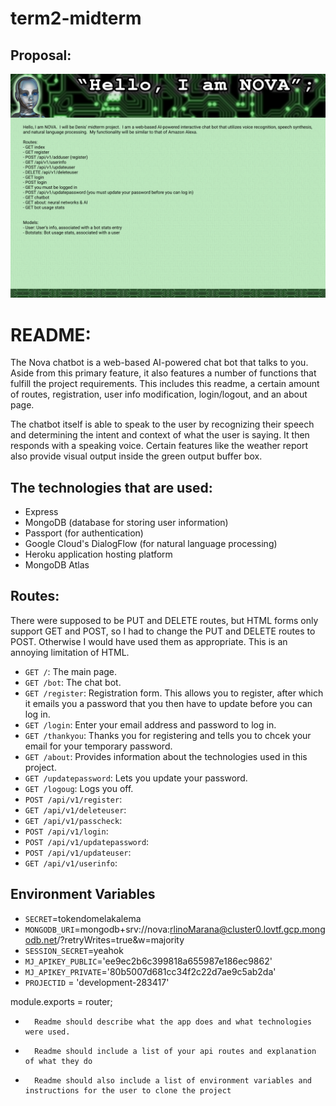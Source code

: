 # term2-midterm
## Proposal:
 ![Project Proposal](https://github.com/PrimeGoat/term2-midterm/blob/master/proposal.png)

# README:

The Nova chatbot is a web-based AI-powered chat bot that talks to you.  Aside from this primary feature, it also features a number of functions that fulfill the project requirements.  This includes this readme, a certain amount of routes, registration, user info modification, login/logout, and an about page.

The chatbot itself is able to speak to the user by recognizing their speech and determining the intent and context of what the user is saying.  It then responds with a speaking voice.  Certain features like the weather report also provide visual output inside the green output buffer box.

## The technologies that are used:
* Express
* MongoDB (database for storing user information)
* Passport (for authentication)
* Google Cloud's DialogFlow (for natural language processing)
* Heroku application hosting platform
* MongoDB Atlas

## Routes:
There were supposed to be PUT and DELETE routes, but HTML forms only support GET and POST, so I had to change the PUT and DELETE routes to POST.  Otherwise I would have used them as appropriate.  This is an annoying limitation of HTML.

* `GET /`: The main page.
* `GET /bot`: The chat bot.
* `GET /register`: Registration form.  This allows you to register, after which it emails you a password that you then have to update before you can log in.
* `GET /login`: Enter your email address and password to log in.
* `GET /thankyou`: Thanks you for registering and tells you to chcek your email for your temporary password.
* `GET /about`: Provides information about the technologies used in this project.
* `GET /updatepassword`: Lets you update your password.
* `GET /logoug`: Logs you off.
* `POST /api/v1/register`:
* `GET /api/v1/deleteuser`:
* `GET /api/v1/passcheck`:
* `POST /api/v1/login`:
* `POST /api/v1/updatepassword`:
* `POST /api/v1/updateuser`:
* `GET /api/v1/userinfo`:

## Environment Variables
* `SECRET`=tokendomelakalema
* `MONGODB_URI`=mongodb+srv://nova:rlinoMarana@cluster0.lovtf.gcp.mongodb.net/<dbname>?retryWrites=true&w=majority
* `SESSION_SECRET`=yeahok
* `MJ_APIKEY_PUBLIC`='ee9ec2b6c399818a655987e186ec9862'
* `MJ_APIKEY_PRIVATE`='80b5007d681cc34f2c22d7ae9c5ab2da'
* `PROJECTID` = 'development-283417'

module.exports = router;


* 		Readme should describe what the app does and what technologies were used.
* 		Readme should include a list of your api routes and explanation of what they do
* 		Readme should also include a list of environment variables and instructions for the user to clone the project
